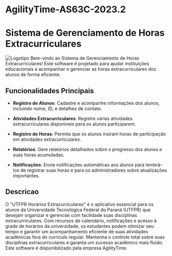 # AgilityTime-AS63C-2023.2
# Sistema de Gerenciamento de Horas Extracurriculares
![Logotipo](https://looka.com/s/155878577)
Bem-vindo ao Sistema de Gerenciamento de Horas Extracurriculares! Este software é projetado para ajudar instituições educacionais a acompanhar e gerenciar as horas extracurriculares dos alunos de forma eficiente.

## Funcionalidades Principais

- **Registro de Alunos**: Cadastre e acompanhe informações dos alunos, incluindo nome, ID, e detalhes de contato.

- **Atividades Extracurriculares**: Registre várias atividades extracurriculares disponíveis para os alunos participarem.

- **Registro de Horas**: Permita que os alunos insiram horas de participação em atividades extracurriculares.

- **Relatórios**: Gere relatórios detalhados sobre o progresso dos alunos e suas horas acumuladas.

- **Notificações**: Envie notificações automáticas aos alunos para lembrá-los de registrar suas horas e para os administradores sobre atualizações importantes.

## Descricao

O "UTFPR Horários Extracurriculares" é o aplicativo essencial para os alunos da Universidade Tecnológica Federal do Paraná (UTFPR) que desejam organizar e gerenciar com facilidade suas disciplinas extracurriculares. Com recursos de calendário, notificações e acesso à grade de horários da universidade, os estudantes podem otimizar seu tempo e garantir um acompanhamento eficiente de suas atividades acadêmicas fora do currículo regular. Mantenha o controle total sobre suas disciplinas extracurriculares e garanta um sucesso acadêmico mais fluido. Este software é disponibilizado pela empresa AgilityTime.

